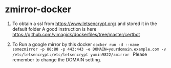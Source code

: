 # zmirror-docker

1. To obtain a ssl from https://www.letsencrypt.org/ and stored it in the default folder
A good instruction is here https://github.com/vimagick/dockerfiles/tree/master/certbot

2. To Run a google mirror by this docker 
`docker run -d --name somezmirror -p 80:80 -p 443:443 -e DOMAIN=yourdomain.example.com -v /etc/letsencrypt:/etc/letsencrypt yumin9822/zmirror
`
Please remember to change the DOMAIN setting.
